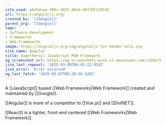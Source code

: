 ```yaml
---
site_uuid: a6d5dcae-396c-4825-80ed-d9170f118f45
url: https://angularjs.org/
created_by: '[[Google]]'
parent_org: '[[Google]]'
tags:
- Software-Development
- Frameworks
- Web-Frameworks
image: https://angularjs.org/img/angularjs-for-header-only.svg
site_name: Angular
title: Superheroic JavaScript MVW Framework
og_screenshot_url: https://og-screenshots-prod.s3.amazonaws.com/1366x768/80/false/b79f7a0024168491927e9bed26bc7de8fc6d8b5d31a06fae66b222d35fb86a17.jpeg
jina_last_request: '2025-03-09T06:45:22.014Z'
jina_error: 'Error occurred'
og_last_fetch: '2025-03-07T05:20:56.428Z'
---
```


A [[JavaScript]] based [[Web Frameworks|Web Framework]] created and maintained by [[Google]].

[[Angular]] is more of a competitor to [[Vue.js]] and [[DotNET]].

[[React]] is a lighter, front-end centered [[Web Frameworks|Web Framework]].

